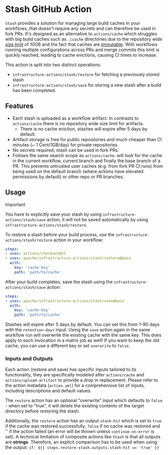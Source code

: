 <!--
# Copyright (c) The stash contributors
#
# Licensed under the Apache License, Version 2.0 (the "License");
# you may not use this file except in compliance with the License.
# You may obtain a copy of the License at
#
#     http://www.apache.org/licenses/LICENSE-2.0
#
# Unless required by applicable law or agreed to in writing, software
# distributed under the License is distributed on an "AS IS" BASIS,
# WITHOUT WARRANTIES OR CONDITIONS OF ANY KIND, either express or implied.
# See the License for the specific language governing permissions and
# limitations under the License.
-->

# Stash GitHub Action

`Stash` provides a solution for managing large build caches in your workflows, that doesn't require any secrets and can therefore be used in fork PRs.
It's designed as an alternative to `actions/cache` which struggles with big build caches such as `.ccache` directories due to the repository wide [size limit](https://docs.github.com/en/actions/using-workflows/caching-dependencies-to-speed-up-workflows#usage-limits-and-eviction-policy) of 10GB and the fact that caches are [immutable](https://github.com/actions/toolkit/issues/505).
With workflows running multiple configurations across PRs and merge commits this limit is quickly reached, leading to cache evictions, causing CI times to increase.

This action is split into two distinct operations:
- `infrastructure-actions/stash/restore` for fetching a previously stored stash
- `infrastructure-actions/stash/save` for storing a new stash after a build has been completed.

## Features

- Each stash is uploaded as a workflow artifact. In contrasts to `actions/cache` there is no repository wide size limit for artifacts.
    - There is no cache eviction, stashes will expire after 5 days by default.
- Artifact storage is free for public repositories and much cheaper than CI minutes (~ 1 Cent/1GB/day) for private repositories.
- No secrets required, stash can be used in fork PRs.
- Follows the same search scope as `actions/cache`: will look for the cache in the current workflow, current branch and finally the base branch of a PR.
This prevents untrusted user caches (e.g. from fork PR CI runs) from being used on the default branch (where actions have elevated permissions by default) or other repo or PR branches.

## Usage

> [!IMPORTANT]
> You have to explicitly save your stash by using `infrastructure-actions/stash/save` action,
> it will not be saved automatically by using `infrastructure-actions/stash/restore`.

To restore a stash before your build process, use the `infrastructure-actions/stash/restore` action in your workflow:


```yaml
steps:
- uses: actions/checkout@v2
- uses: apache/infrastructure-actions/stash/restore@main
  with:
    key: 'cache-key'
    path: 'path/to/cache'
```

After your build completes, save the stash using the `infrastructure-actions/stash/save` action:

```yaml
steps:
- uses: apache/infrastructure-actions/stash/save@main
  with:
    key: 'cache-key'
    path: 'path/to/cache'
```
Stashes will expire after 5 days by default.
You can set this from 1-90 days with the `retention-days` input.
Using the `save` action again in the same workflow run will overwrite the existing cache with the same key.
This does apply to each invocation in a matrix job as well!
If you want to keep the old cache, you can use a different key or set `overwrite` to `false`.

### Inputs and Outputs

Each action (restore and save) has specific inputs tailored to its functionality,
they are specifically modeled after `actions/cache` and `actions/upload-artifact` to provide a drop in replacement.
Please refer to the action metadata (`action.yml`) for a comprehensive list of inputs, including descriptions and default values.

The `restore` action has an optional "overwrite" input which defaults to `false` - when set to "true", it
will delete the existing contents of the target directory before restoring the stash.

Additionally, the `restore` action has an output `stash-hit` which is set to `true` if the cache was restored successfully,
`false` if no cache was restored and '' if the action failed (an error will be thrown unless `continue-on-error` is set).
A technical limitation of composite actions like `Stash` is that all outputs are **strings**.
Therefore, an explicit comparison has to be used when using the output:
`if: ${{ steps.restore-stash.outputs.stash-hit == 'true' }}`
